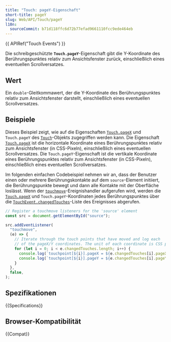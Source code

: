 ```yaml
---
title: "Touch: pageY-Eigenschaft"
short-title: pageY
slug: Web/API/Touch/pageY
l10n:
  sourceCommit: b71d118ffc6d72b77efad9661110fcc9ede464eb
---
```


{{ APIRef("Touch Events") }}

Die schreibgeschützte **`Touch.pageY`**-Eigenschaft gibt die Y-Koordinate des Berührungspunktes relativ zum Ansichtsfenster zurück, einschließlich eines eventuellen Scrollversatzes.

## Wert

Ein `double`-Gleitkommawert, der die Y-Koordinate des Berührungspunktes relativ zum Ansichtsfenster darstellt, einschließlich eines eventuellen Scrollversatzes.

## Beispiele

Dieses Beispiel zeigt, wie auf die Eigenschaften [`Touch.pageX`](/de/docs/Web/API/Touch/pageX) und `Touch.pageY` des [`Touch`](/de/docs/Web/API/Touch)-Objekts zugegriffen werden kann. Die Eigenschaft [`Touch.pageX`](/de/docs/Web/API/Touch/pageX) ist die horizontale Koordinate eines Berührungspunktes relativ zum Ansichtsfenster (in CSS-Pixeln), einschließlich eines eventuellen Scrollversatzes. Die `Touch.pageY`-Eigenschaft ist die vertikale Koordinate eines Berührungspunktes relativ zum Ansichtsfenster (in CSS-Pixeln), einschließlich eines eventuellen Scrollversatzes.

Im folgenden einfachen Codebeispiel nehmen wir an, dass der Benutzer einen oder mehrere Berührungskontakte auf dem `source`-Element initiiert, die Berührungspunkte bewegt und dann alle Kontakte mit der Oberfläche loslässt. Wenn der [`touchmove`](/de/docs/Web/API/Element/touchmove_event)-Ereignishandler aufgerufen wird, werden die [`Touch.pageX`](/de/docs/Web/API/Touch/pageX) und `Touch.pageY`-Koordinaten jedes Berührungspunktes über die [`TouchEvent.changedTouches`](/de/docs/Web/API/TouchEvent/changedTouches)-Liste des Ereignisses abgerufen.

```js
// Register a touchmove listeners for the 'source' element
const src = document.getElementById("source");

src.addEventListener(
  "touchmove",
  (e) => {
    // Iterate through the touch points that have moved and log each
    // of the pageX/Y coordinates. The unit of each coordinate is CSS pixels.
    for (let i = 0; i < e.changedTouches.length; i++) {
      console.log(`touchpoint[${i}].pageX = ${e.changedTouches[i].pageX}`);
      console.log(`touchpoint[${i}].pageY = ${e.changedTouches[i].pageY}`);
    }
  },
  false,
);
```

## Spezifikationen

{{Specifications}}

## Browser-Kompatibilität

{{Compat}}

